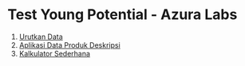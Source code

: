 # Test Young Potential - Azura Labs

1. [Urutkan Data](1/)
2. [Aplikasi Data Produk Deskripsi](2/data_produk)
3. [Kalkulator Sederhana](3/)
